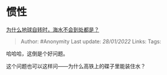 # 惯性
[为什么地球自转时，海水不会到处都是？](https://www.zhihu.com/question/322021024/answer/675674435)

> Author: #Anonymity
> Last update: *28/01/2022*
> Links:
> Tags:

哈哈哈，这倒是个好问题。

这个问题也可以这样问——为什么高铁上的碟子里能装住水？

